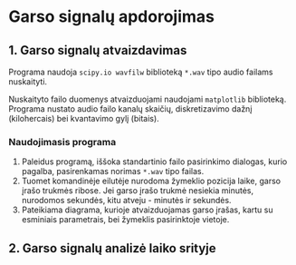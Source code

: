 # Garso signalų apdorojimas
## 1. Garso signalų atvaizdavimas

Programa naudoja `scipy.io wavfilw` biblioteką `*.wav` tipo audio failams nuskaityti.  

Nuskaityto failo duomenys atvaizduojami naudojami `matplotlib` biblioteką. Programa nustato audio failo kanalų skaičių, diskretizavimo dažnį (kilohercais) bei kvantavimo gylį (bitais).  

### Naudojimasis programa

1. Paleidus programą, iššoka standartinio failo pasirinkimo dialogas, kurio pagalba, pasirenkamas norimas `*.wav` tipo failas.
2. Tuomet komandinėje eilutėje nurodoma žymeklio pozicija laike, garso įrašo trukmės ribose. Jei garso įrašo trukmė nesiekia minutės, nurodomos sekundės, kitu atveju - minutės ir sekundės.
3. Pateikiama diagrama, kurioje atvaizduojamas garso įrašas, kartu su esminiais parametrais, bei žymeklis pasirinktoje vietoje.

## 2. Garso signalų analizė laiko srityje

